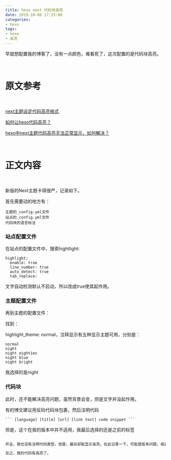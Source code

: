 ```yaml
---
title: hexo next 代码块高亮
date: 2019-10-06 17:33:08
categories:
- hexo
tags:
- hexo
- 高亮
---
```

早就想配置我的博客了，没有一点颜色，难看死了，这次配置的是代码块高亮。

<!--more-->

<br/>

# 原文参考

<br/>

[next主题设定代码高亮格式](https://blog.csdn.net/u011240016/article/details/79422448)

[如何让hexo代码高亮？](https://www.zhihu.com/question/37052642)

[hexo中next主题代码高亮无法正常显示，如何解决？](https://www.zhihu.com/question/51705387)

<br/>

# 正文内容

<br/>

新版的Next主题卡得很严，记录如下。

首先需要动的地方有：

	主题的_config.yml文件
	站点的_config.yml文件
	代码块的语言标注
	
### 站点配置文件

在站点的配置文件中，搜索hightlight:

	highlight:
	  enable: true
	  line_number: true
	  auto_detect: true
	  tab_replace:
	  
文字自动检测默认不启动，所以改成true使其起作用。

### 主题配置文件

再到主题的配置文件：

找到：

highlight_theme: normal，注释显示有五种显示主题可用，分别是：

	normal
	night
	night eighties
	night blue
	night bright
	
我选择的是night

### 代码块
此时，还不能解决高亮问题，虽然背景会变，但是文字并没起作用。

有的博文建议用反码代码块包裹，然后注明代码

	``` [language] [title] [url] [link text] code snippet ```
	
但是，这个在我的版本中并不适用，我最后选择的还是之前的标签

```python
	
并且，我也没有注明代码类型，但是，最后却能显示高亮，在此记录一下，可能是版本问题，或者有默认选项。

总之，我的代码有高亮了。
